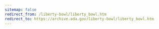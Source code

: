 ```yaml
---
sitemap: false 
redirect_from: /liberty-bowl/liberty_bowl.htm 
redirect_to: https://archive.ada.gov/liberty-bowl/liberty_bowl.htm 
---
```

